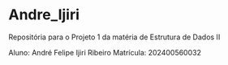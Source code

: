 # Andre_Ijiri
Repositória para o Projeto 1 da matéria de Estrutura de Dados II

Aluno:     André Felipe Ijiri Ribeiro
Matrícula: 202400560032